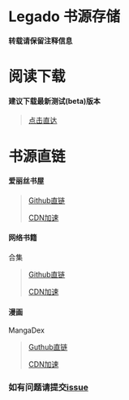 # Legado 书源存储
**转载请保留注释信息**
# 阅读下载
#### 建议下载最新测试(beta)版本
> [点击直达](https://github.com/gedoor/legado/releases)
# 书源直链
#### 爱丽丝书屋
>[Github直链](https://raw.githubusercontent.com/yezechuandl/source-legado/main/source/爱丽丝书屋.json)
>
>[CDN加速](https://fastly.jsdelivr.net/gh/yezechuandl/source-legado@main/source/爱丽丝书屋.json)
>
#### 网络书籍
合集
>[Github直链](https://raw.githubusercontent.com/yezechuandl/source-legado/main/source/杂七杂八.json)
>
>[CDN加速](https://fastly.jsdelivr.net/gh/yezechuandl/source-legado@main/source/杂七杂八.json)
#### 漫画
MangaDex
>[Guthub直链](https://raw.githubusercontent.com/yezechuandl/source-legado/main/source/MangaDex.json)
>
>[CDN加速](https://fastly.jsdelivr.net/gh/yezechuandl/source-legado@main/source/MangaDex.json)
>
### 如有问题请提交[issue](https://github.com/yezechuandl/source-legado/issues)
